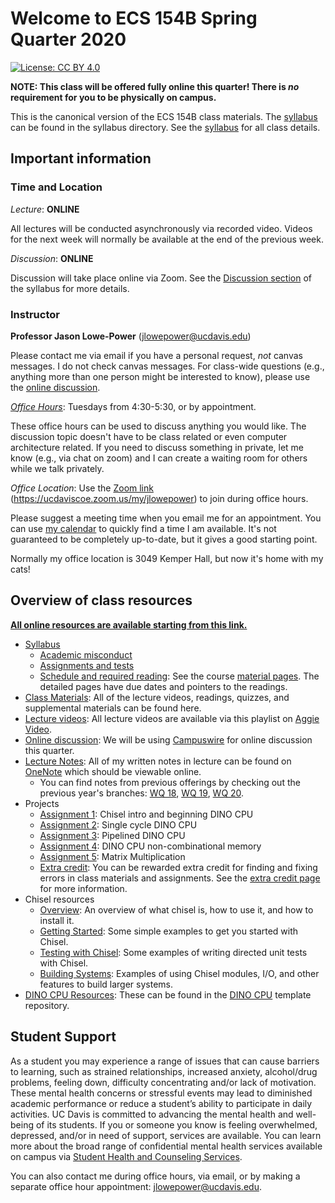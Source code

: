 # Welcome to ECS 154B Spring Quarter 2020

[![License: CC BY 4.0](https://img.shields.io/badge/License-CC%20BY%204.0-lightgrey.svg)](https://creativecommons.org/licenses/by/4.0/)

**NOTE: This class will be offered fully online this quarter!
There is *no* requirement for you to be physically on campus.**

This is the canonical version of the ECS 154B class materials.
The [syllabus](syllabus/syllabus.md) can be found in the syllabus directory.
See the [syllabus](syllabus/syllabus.md) for all class details.

## Important information

### Time and Location

*Lecture*: **ONLINE**

All lectures will be conducted asynchronously via recorded video.
Videos for the next week will normally be available at the end of the previous week.

*Discussion*: **ONLINE**

Discussion will take place online via Zoom.
See the [Discussion section](syllabus/syllabus.md#discussion) of the syllabus for more details.

### Instructor

**Professor Jason Lowe-Power** (<jlowepower@ucdavis.edu>)

Please contact me via email if you have a personal request, *not* canvas messages.
I do not check canvas messages.
For class-wide questions (e.g., anything more than one person might be interested to know), please use the [online discussion](https://campuswire.com/c/GDBEBE971).

[*Office Hours*](https://ucdaviscoe.zoom.us/my/jlowepower): Tuesdays from 4:30-5:30, or by appointment.

These office hours can be used to discuss anything you would like.
The discussion topic doesn't have to be class related or even computer architecture related.
If you need to discuss something in private, let me know (e.g., via chat on zoom) and I can create a waiting room for others while we talk privately.

*Office Location*: Use the [Zoom link](https://ucdaviscoe.zoom.us/my/jlowepower) (<https://ucdaviscoe.zoom.us/my/jlowepower>) to join during office hours.

Please suggest a meeting time when you email me for an appointment.
You can use [my calendar](https://calendar.google.com/calendar/embed?src=jlowepower%40ucdavis.edu&ctz=America%2FLos_Angeles) to quickly find a time I am available.
It's not guaranteed to be completely up-to-date, but it gives a good starting point.

Normally my office location is 3049 Kemper Hall, but now it's home with my cats!

## Overview of class resources

[**All online resources are available starting from this link.**](materials/index.md)

- [Syllabus](syllabus/syllabus.md)
  - [Academic misconduct](syllabus/syllabus.md#academic-misconduct)
  - [Assignments and tests](syllabus/syllabus.md#assignments-and-tests)
  - [Schedule and required reading](materials/index.md): See the course [material pages](materials/index.md). The detailed pages have due dates and pointers to the readings.
- [Class Materials](materials/index.md): All of the lecture videos, readings, quizzes, and supplemental materials can be found here.
- [Lecture videos](https://video.ucdavis.edu/playlist/dedicated/0_8bwr1nkj/): All lecture videos are available via this playlist on [Aggie Video](https://video.ucdavis.edu/playlist/details/0_8bwr1nkj).
- [Online discussion](https://campuswire.com/c/GDBEBE971/): We will be using [Campuswire](https://campuswire.com/c/GDBEBE971/) for online discussion this quarter.
- [Lecture Notes](https://ucdavis365-my.sharepoint.com/:o:/g/personal/jlowepower_ucdavis_edu/El-DA5B06wNOpS3DzLCLsWYBLw2X5dl4743mokLQqoQsfQ?e=jGOhK1): All of my written notes in lecture can be found on [OneNote](https://ucdavis365-my.sharepoint.com/:o:/g/personal/jlowepower_ucdavis_edu/El-DA5B06wNOpS3DzLCLsWYBLw2X5dl4743mokLQqoQsfQ?e=jGOhK1) which should be viewable online.
  - You can find notes from previous offerings by checking out the previous year's branches: [WQ 18](https://github.com/jlpteaching/ECS154B/tree/wq18/lecture%20notes), [WQ 19](https://github.com/jlpteaching/ECS154B/tree/wq19/lecture%20notes), [WQ 20](https://ucdavis365-my.sharepoint.com/:o:/g/personal/jlowepower_ucdavis_edu/EvMxZRE7fVlDi8i7tyjv_pYBAIM9TMFFsX3NkKT68kXhCQ?e=vSLDcX).
- Projects
  - [Assignment 1](https://github.com/jlpteaching/dinocpu-sq20/blob/master/assignments/assignment-1.md): Chisel intro and beginning DINO CPU
  - [Assignment 2](https://github.com/jlpteaching/dinocpu-sq20/blob/master/assignments/assignment-2.md): Single cycle DINO CPU
  - [Assignment 3](https://github.com/jlpteaching/dinocpu-sq20/blob/master/assignments/assignment-3.md): Pipelined DINO CPU
  - [Assignment 4](https://github.com/jlpteaching/dinocpu-sq20/blob/master/assignments/assignment-4.md): DINO CPU non-combinational memory
  - [Assignment 5](https://github.com/jlpteaching/dinocpu-sq20/blob/master/assignments/assignment-5/assignment-5.md): Matrix Multiplication
  - [Extra credit](./extra-credit.md): You can be rewarded extra credit for finding and fixing errors in class materials and assignments. See the [extra credit page](./extra-credit.md) for more information.
- Chisel resources
  - [Overview](https://github.com/jlpteaching/dinocpu-sq20/blob/master/documentation/chisel-notes/overview.md): An overview of what chisel is, how to use it, and how to install it.
  - [Getting Started](https://github.com/jlpteaching/dinocpu-sq20/blob/master/documentation/chisel-notes/getting-started.md): Some simple examples to get you started with Chisel.
  - [Testing with Chisel](https://github.com/jlpteaching/dinocpu-sq20/blob/master/documentation/chisel-notes/testing.md): Some examples of writing directed unit tests with Chisel.
  - [Building Systems](https://github.com/jlpteaching/dinocpu-sq20/blob/master/documentation/chisel-notes/building-systems.md): Examples of using Chisel modules, I/O, and other features to build larger systems.
- [DINO CPU Resources](https://github.com/jlpteaching/dinocpu-sq20/): These can be found in the [DINO CPU](https://github.com/jlpteaching/dinocpu-sq20/) template repository.

## Student Support

As a student you may experience a range of issues that can cause barriers to learning, such as strained relationships, increased anxiety, alcohol/drug problems, feeling down, difficulty concentrating and/or lack of motivation.
These mental health concerns or stressful events may lead to diminished academic performance or reduce a student’s ability to participate in daily activities.
UC Davis is committed to advancing the mental health and well-being of its students.
If you or someone you know is feeling overwhelmed, depressed, and/or in need of support, services are available.
You can learn more about the broad range of confidential mental health services available on campus via [Student Health and Counseling Services](https://shcs.ucdavis.edu/).

You can also contact me during office hours, via email, or by making a separate office hour appointment: [jlowepower@ucdavis.edu](mailto:jlowepower@ucdavis.edu).

